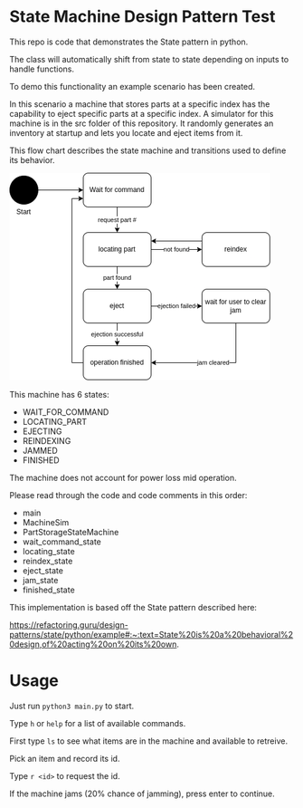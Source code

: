 # State Machine Design Pattern Test

This repo is code that demonstrates the State pattern in python.

The class will automatically shift from state to state depending on inputs to handle functions.

To demo this functionality an example scenario has been created.

In this scenario a machine that stores parts at a specific index has the capability to 
eject specific parts at a specific index. A simulator for this machine is in the src folder of 
this repository. It randomly generates an inventory at startup and lets you locate and eject items
from it.

This flow chart describes the state machine and transitions used to define its behavior.

![](./res/part_storage_state_machine.png)

This machine has 6 states:

- WAIT_FOR_COMMAND
- LOCATING_PART
- EJECTING
- REINDEXING
- JAMMED
- FINISHED

The machine does not account for power loss mid operation. 

Please read through the code and code comments in this order:

- main
- MachineSim
- PartStorageStateMachine
- wait_command_state
- locating_state
- reindex_state
- eject_state
- jam_state
- finished_state

This implementation is based off the State pattern described here:

https://refactoring.guru/design-patterns/state/python/example#:~:text=State%20is%20a%20behavioral%20design,of%20acting%20on%20its%20own.

# Usage

Just run `python3 main.py` to start.

Type `h` or `help` for a list of available commands.

First type `ls` to see what items are in the machine and available to retreive.

Pick an item and record its id.

Type `r <id>` to request the id.

If the machine jams (20% chance of jamming), press enter to continue.


